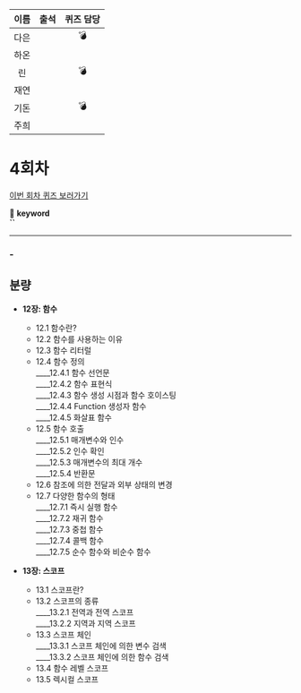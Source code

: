|이름|출석|퀴즈 담당|
|:--:|:--:|:--:|
|다은||💣|
|하온|||
|린||💣|
|재연|||
|기돈||💣|
|주희|||

# 4회차
<a href="https://github.com/ooheunda/how-to-enjoy/issues/4">이번 회차 퀴즈 보러가기</a>  

📌 **keyword**  
    **``**
<hr>

### - 
  

## 분량

- **12장: 함수**
  - 12.1 함수란?
  - 12.2 함수를 사용하는 이유
  - 12.3 함수 리터럴
  - 12.4 함수 정의  
    ____12.4.1 함수 선언문  
    ____12.4.2 함수 표현식  
    ____12.4.3 함수 생성 시점과 함수 호이스팅  
    ____12.4.4 Function 생성자 함수  
    ____12.4.5 화살표 함수  
  - 12.5 함수 호출  
    ____12.5.1 매개변수와 인수  
    ____12.5.2 인수 확인  
    ____12.5.3 매개변수의 최대 개수  
    ____12.5.4 반환문  
  - 12.6 참조에 의한 전달과 외부 상태의 변경
  - 12.7 다양한 함수의 형태  
    ____12.7.1 즉시 실행 함수  
    ____12.7.2 재귀 함수  
    ____12.7.3 중첩 함수  
    ____12.7.4 콜백 함수  
    ____12.7.5 순수 함수와 비순수 함수  

- **13장: 스코프**
  - 13.1 스코프란?
  - 13.2 스코프의 종류  
    ____13.2.1 전역과 전역 스코프  
    ____13.2.2 지역과 지역 스코프  
  - 13.3 스코프 체인  
    ____13.3.1 스코프 체인에 의한 변수 검색  
    ____13.3.2 스코프 체인에 의한 함수 검색  
  - 13.4 함수 레벨 스코프
  - 13.5 렉시컬 스코프
